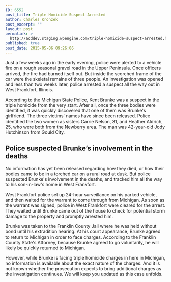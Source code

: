```yaml
---
ID: 6552
post_title: Triple Homicide Suspect Arrested
author: Charles Kronzek
post_excerpt: ""
layout: post
permalink: >
  http://acddev.staging.wpengine.com/triple-homicide-suspect-arrested.html
published: true
post_date: 2015-05-06 09:26:06
---
```

Just a few weeks ago in the early evening, police were alerted to a vehicle fire on a rough seasonal gravel road in the Upper Peninsula. Once officers arrived, the fire had burned itself out. But inside the scorched frame of the car were the skeletal remains of three people. An investigation was opened and less than two weeks later, police arrested a suspect all the way out in West Frankfort, Illinois.<!--more-->

According to the Michigan State Police, Kent Brunke was a suspect in the triple homicide from the very start. After all, once the three bodies were identified, it was quickly discovered that one of them was Brunke's girlfriend. The three victims' names have since been released. Police identified the two women as sisters Carrie Nelson, 31, and Heather Aldrich, 25, who were both from the Newberry area. The man was 42-year-old Jody Hutchinson from Gould City.


<h2>Police suspected Brunke’s involvement in the deaths</h2>

No information has yet been released regarding how they died, or how their bodies came to be in a torched car on a rural road at dusk. But police suspected Brunke's involvement in the deaths, and tracked him all the way to his son-in-law's home in West Frankfort.

West Frankfort police set up 24-hour surveillance on his parked vehicle, and then waited for the warrant to come through from Michigan. As soon as the warrant was signed, police in West Frankfort were cleared for the arrest. They waited until Brunke came out of the house to check for potential storm damage to the property and promptly arrested him.

Brunke was taken to the Franklin County Jail where he was held without bond until his extradition hearing. At his court appearance, Brunke agreed to return to Michigan in order to face charges. According to the Franklin County State's Attorney, because Brunke agreed to go voluntarily, he will likely be quickly returned to Michigan.

However, while Brunke is facing triple homicide charges in here in Michigan, no information is available about the exact nature of the charges. And it is not known whether the prosecution expects to bring additional charges as the investigation continues. We will keep you updated as this case unfolds.